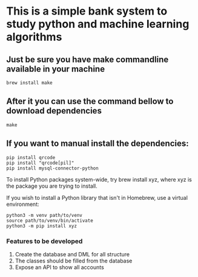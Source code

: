 # This is a simple bank system to study python and machine learning algorithms

## Just be sure you have make commandline available in your machine

````
brew install make
````

## After it you can use the command bellow to download dependencies

````
make
````

## If you want to manual install the dependencies:

````
pip install qrcode
pip install "qrcode[pil]"
pip install mysql-connector-python
````

To install Python packages system-wide, try brew install
xyz, where xyz is the package you are trying to
install.
    
If you wish to install a Python library that isn't in Homebrew,
use a virtual environment:

````
python3 -m venv path/to/venv
source path/to/venv/bin/activate
python3 -m pip install xyz
````

### Features to be developed

1. Create the database and DML for all structure
2. The classes should be filled from the database
3. Expose an API to show all accounts